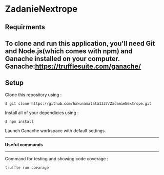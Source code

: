 # ZadanieNextrope

**Requirments**
---
To clone and run this application, you'll need Git and Node.js(which comes with npm) and Ganache installed on your computer.
Ganache:https://trufflesuite.com/ganache/
---
**Setup**
---
Clone this repository using :
```
$ git clone https://github.com/hakunamatata1337/ZadanieNextrope.git
```
Install all of your dependicies using :
```
$ npm install
```
Launch Ganache workspace with default settings.

---

**Useful commands**

---

Command for testing and showing code coverage :
```
truffle run covarage
```